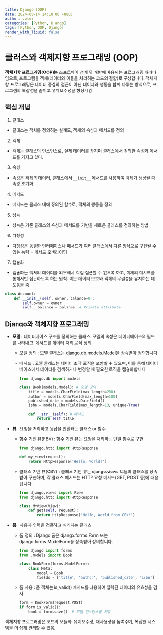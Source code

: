 ```yaml
---
title: Django (OOP)
date: 2024-08-14 14:10:00 +0800
author: cotes
categories: [Python, Django]
tags: [Python, OOP, Django]
render_with_liquid: false
---
```



# 클래스와 객체지향 프로그래밍 (OOP)
**객체지향 프로그래밍(OOP)는** 소프트웨어 설계 및 개발에 사용되는 프로그래밍 패러다임으로,
프로그램을 객체(데이터와 이들을 처리하는 코드의 결합)로 구성합니다.
객체지향 프로그래밍은 데이터 중심의 접근이 아닌 데이터와 행동을 함께 다루는 방식으로, 프로그램의 복잡성을 줄이고 유지보수성을 향상시킴

## 핵심 개념
1. 클래스
- 클래스는 객체를 정의하는 설계도, 객체의 속성과 메서드를 정의

2. 객체
- 객체는 클래스의 인스턴스로, 실제 데이터를 가지며 클래스에서 정의한 속성과 메서드를 가지고 있다.

3. 속성
- 속성은 객체의 데이터, 클래스에서 ```__init__``` 메서드를 사용하여 객체가 생성될 때 속성 초기화

4. 메서드
- 메서드는 클래스 내에 정의된 함수로, 객체의 행동을 정의

5. 상속
- 상속은 기존 클래스의 속성과 메서드를 기반을 새로운 클래스를 정의하는 방법

6. 다형성
- 다형성은 동일한 인터페이스나 메서드가 여러 클래스에서 다른 방식으로 구현될 수 있는 능력 = 메서드 오버라이딩

7. 캡슐화
- 캡슐화는 객체의 데이터를 외부에서 직접 접근할 수 없도록 하고, 객체의 메서드를 통해서만 접근하도록 하는 원칙. 이는 데이터 보호와 객체의 무결성을 유지하는 데 도움을 줌
```Python
class Account:
    def __init__(self, owner, balance=0):
        self.owner = owner
        self.__balance = balance  # Private attribute
```

## Django와 객체지향 프로그래밍
- **모델** : 데이터베이스 구조를 정의하는 클래스. 모델의 속성은 데이터베이스의 필드를 나타내고. 메서드를 데이터 처리 로직 정의

    - 모델 정의 :
    모델 클래스는 django.db.models.Model을 상속받아 정의합니다

    - 메서드 : 
    모델 클래스는 데이터 조작 로직을 포함할 수 있으며, 이를 통해 데이터베이스에서 데이터를 검색하거나 변경할 때 필요한 로직을 캡슐화합니다
        ```Python
        from django.db import models

        class Book(models.Model): # 모델 정의
            title = models.CharField(max_length=200)
            author = models.CharField(max_length=100)
            published_date = models.DateField()
            isbn = models.CharField(max_length=13, unique=True)

            def __str__(self): # 메서드
                return self.title
        ```

- **뷰** : 요청을 처리하고 응답을 반환하는 클래스 or 함수

    - 함수 기반 뷰(FBV) : 
    함수 기반 뷰는 요청을 처리하는 단일 함수로 구현
        ```Python
        from django.http import HttpResponse

        def my_view(request):
            return HttpResponse('Hello, World!')
        ```

    - 클래스 기반 뷰(CBV) : 
    클래스 기반 뷰는 django.views 모듈의 클래스를 상속받아 구현하며, 각 클래스 메서드는 HTTP 요청 메서드(GET, POST 등)에 대응됩니다.
        ```Python
        from django.views import View
        from django.http import HttpResponse

        class MyView(View):
            def get(self, request):
                return HttpResponse('Hello, World from CBV!')
        ```

- **폼** : 사용자 입력을 검증하고 처리하는 클래스
    
    - 폼 정의 : 
    Django 폼은 django.forms.Form 또는 django.forms.ModelForm을 상속받아 정의합니다. 
        ```Python
        from django import forms
        from .models import Book

        class BookForm(forms.ModelForm):
            class Meta:
                model = Book
                fields = ['title', 'author', 'published_date', 'isbn']
        ```
    - 폼 사용 : 
    폼 객체는 is_valid() 메서드를 사용하여 입력된 데이터의 유효성을 검사
        ```Python
        form = BookForm(request.POST)
        if form.is_valid():
            book = form.save()  # 모델 인스턴스를 저장
        ```
    

객체지향 프로그래밍은 코드의 모듈화, 유지보수성, 재사용성을 높여주며, 복잡한 시스템을 더 쉽게 관리할 수 있음.

